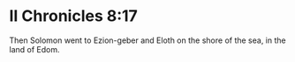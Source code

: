 # II Chronicles 8:17

Then Solomon went to Ezion-geber and Eloth on the shore of the sea, in the land of Edom.
